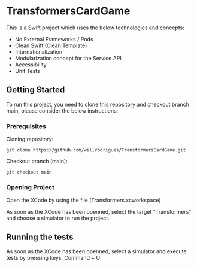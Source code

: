 # TransformersCardGame
This is a Swift project which uses the below technologies and concepts:
* No External Frameworks / Pods
* Clean Swift (Clean Template)
* Internationalization
* Modularization concept for the Service API
* Accessibility
* Unit Tests

## Getting Started

To run this project, you need to clone this repository and checkout branch main, please consider the below instructions:

### Prerequisites

Cloning repository:

```
git clone https://github.com/willrodrigues/TransformersCardGame.git
```

Checkout branch (main):

```
git checkout main
```

### Opening Project

Open the XCode by using the file (Transformers.xcworkspace)

As soon as the XCode has been openned, select the target "Transformers" and choose a simulator to run the project.

## Running the tests

As soon as the XCode has been openned, select a simulator and execute tests by pressing keys:
Command + U
